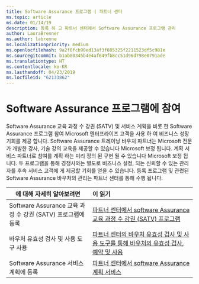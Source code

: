 ```yaml
---
title: Software Assurance 프로그램 | 파트너 센터
ms.topic: article
ms.date: 01/14/19
description: 등록 하 고 파트너 센터에서 Software Assurance 프로그램 관리
author: LauraBrenner
ms.author: labrenne
ms.localizationpriority: medium
ms.openlocfilehash: 9a2f0fcb90ed13af3f885325f2211523df5c981e
ms.sourcegitcommit: b1ab80345b4e4af649fb8cc51d96d798e0791ade
ms.translationtype: HT
ms.contentlocale: ko-KR
ms.lasthandoff: 04/23/2019
ms.locfileid: "62133862"
---
```

# <a name="participate-in-software-assurance-programs"></a>Software Assurance 프로그램에 참여

Software Assurance 교육 과정 수 강권 (SATV) 및 서비스 계획을 비롯 한 Software Assurance 프로그램 참여 Microsoft 엔터프라이즈 고객을 사용 하 여 비즈니스 성장 기회를 제공 합니다. Software Assurance 트레이닝 바우처 파트너는 Microsoft 전문가 개발한 강사, 기술 강의 교육을 제공할 수 있습니다 Microsoft 보정 됩니다. 계획 서비스 파트너로 참여를 계획 하는 미리 정의 된 구현 될 수 있습니다 Microsoft 보정 됩니다. 두 프로그램을 통해 경쟁사와는 별도로 비즈니스 설정, 되는 신뢰할 수 있는 관리자를 후속 서비스 고객에 게 제공할 기회를 얻을 수 있습니다. 등록 프로그램 및 관련된 Software Assurance 바우처의 관리는 파트너 센터를 통해 수행 됩니다.

|**에 대해 자세히 알아보려면**   |**이 읽기**   |
|--------------------------|:------------------|
|Software Assurance 교육 과정 수 강권 (SATV) 프로그램에 등록|[파트너 센터에서 software Assurance 교육 과정 수 강권 (SATV) 프로그램](software-assurance-satv.md)|
|바우처 유효성 검사 및 사용 도구 사용|[파트너 센터의 바우처 유효성 검사 및 사용 도구를 통해 바우처의 유효성 검사, 예약 및 사용](voucher-validation-tool.md)|
|Software Assurance 서비스 계획에 등록|[파트너 센터에서 software Assurance 계획 서비스](software-assurance-dps.md) 


